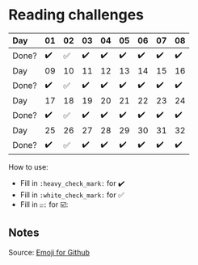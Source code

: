 # Reading challenges

Day           | 01                 | 02                  |  03               |  04               |  05               |  06               |  07               |  08               |
:------------ | :-------------     | :-------------------| :-----------------| :-----------------| :-----------------| :-----------------| :-----------------| :-----------------|
Done?         | :heavy_check_mark: |  :white_check_mark: | :heavy_check_mark:| :heavy_check_mark:| :heavy_check_mark:| :heavy_check_mark:| :heavy_check_mark:| :heavy_check_mark:|
Day           | 09                 | 10                  |  11               |  12               |  13               |  14               |  15               |  16               |
Done?         | :heavy_check_mark: |  :white_check_mark: | :heavy_check_mark:| :heavy_check_mark:| :heavy_check_mark:| :heavy_check_mark:| :heavy_check_mark:| :heavy_check_mark:|
Day           | 17                 | 18                  |  19               |  20               |  21               |  22               |  23               |  24               |
Done?         | :heavy_check_mark: |  :white_check_mark: | :heavy_check_mark:| :heavy_check_mark:| :heavy_check_mark:| :heavy_check_mark:| :heavy_check_mark:| :heavy_check_mark:|
Day           | 25                 | 26                  |  27               |  28               |  29               |  30               |  31               |  32               |
Done?         | :heavy_check_mark: |  :white_check_mark: | :heavy_check_mark:| :heavy_check_mark:| :heavy_check_mark:| :heavy_check_mark:| :heavy_check_mark:| :heavy_check_mark:|

How to use:
- Fill in `:heavy_check_mark:` for :heavy_check_mark:
- Fill in `:white_check_mark:` for :white_check_mark:
- Fill in `☑️:` for ☑️:

## Notes
Source: [Emoji for Github](https://gist.github.com/rxaviers/7360908)
